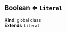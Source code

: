 <a name="Boolean"></a>

## Boolean ⇐ <code>Literal</code>
**Kind**: global class  
**Extends**: <code>Literal</code>  
